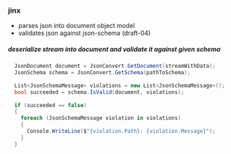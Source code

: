### jinx

* parses json into document object model
* validates json against json-schema (draft-04)

##### deserialize stream into document and validate it against given schema

``` csharp
  JsonDocument document = JsonConvert.GetDocument(streamWithData);
  JsonSchema schema = JsonConvert.GetSchema(pathToSchema);
  
  List<JsonSchemaMessage> violations = new List<JsonSchemaMessage>();
  bool succeeded = schema.IsValid(document, violations);
  
  if (succeeded == false)
  {
    foreach (JsonSchemaMessage violation in violations)
    {
      Console.WriteLine($"{violation.Path}: {violation.Message}");
    }
  }
```

